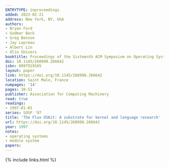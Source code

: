 ```yaml
---
ENTRYTYPE: inproceedings
added: 2023-02-21
address: New York, NY, USA
authors:
- Bryan Ford
- Godmar Back
- Greg Benson
- Jay Lepreau
- Albert Lin
- Olin Shivers
booktitle: Proceedings of the Sixteenth ACM Symposium on Operating Systems Principles
doi: 10.1145/268998.266642
isbn: 0897919165
layout: paper
link: https://doi.org/10.1145/268998.266642
location: Saint Malo, France
numpages: '14'
pages: 38-51
publisher: Association for Computing Machinery
read: true
readings:
- 1997-01-01
series: SOSP '97
title: 'The Flux OSKit: A substrate for kernel and language research'
url: https://doi.org/10.1145/268998.266642
year: 1997
notes:
- operating systems
- module system
papers:
---
```

{% include links.html %}
